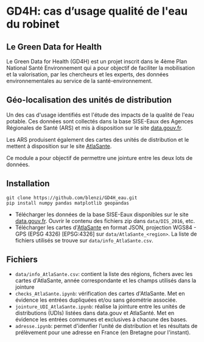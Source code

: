 # GD4H: cas d’usage qualité de l'eau du robinet

## Le Green Data for Health

Le Green Data for Health (GD4H) est un projet inscrit dans le 4ème Plan National Santé Environnement qui a pour objectif de faciliter la mobilisation et la valorisation, par les chercheurs et les experts, des données environnementales au service de la santé-environnement.

## Géo-localisation des unités de distribution

Un des cas d'usage identifiés est l'étude des impacts de la qualité de l'eau potable. Ces données sont collectés dans la base SISE-Eaux des Agences Régionales de Santé (ARS) et mis à disposition sur le site [data.gouv.fr](https://www.data.gouv.fr/fr/datasets/resultats-du-controle-sanitaire-de-leau-distribuee-commune-par-commune/).

Les ARS produisent également des cartes des unités de distribution et le mettent à disposition sur le site [AtlaSante](https://carto.atlasante.fr/1/ars_metropole_udi_infofactures.map).

Ce module a pour objectif de permettre une jointure entre les deux lots de données.

## Installation

```
git clone https://github.com/blenzi/GD4H_eau.git
pip install numpy pandas matplotlib geopandas
```

- Télécharger les données de la base SISE-Eaux disponibles sur le site [data.gouv.fr](https://www.data.gouv.fr/fr/datasets/resultats-du-controle-sanitaire-de-leau-distribuee-commune-par-commune/). Ouvrir le contenu des fichiers zip dans `data/DIS_2016`, etc.
- Télécharger les cartes d'[AtlaSante](https://carto.atlasante.fr/1/ars_metropole_udi_infofactures.map) en format JSON, projection WGS84 - GPS (EPSG 4326) [EPSG:4326] sur `data/AtlaSante_<region>`. La liste de fichiers utilisés se trouve sur `data/info_AtlaSante.csv`.

## Fichiers

- `data/info_AtlaSante.csv`: contient la liste des régions, fichers avec les cartes d'AtlaSante, année correspondante et les champs utilisés dans la jointure
- `checks_AtlaSante.ipynb`: vérification des cartes d'AtlaSante. Met en évidence les entrées dupliquées et/ou sans géométrie associée.
- `jointure_UDI_AtlaSante.ipynb`: réalise la jointure entre les unités de distributions (UDIs) listées dans data.gouv et AtlaSanté. Met en évidence les entrées communes et exclusives à chacune des bases.
- `adresse.ipynb`: permet d'idenfier l’unité de distribution et les résultats de prélèvement pour une adresse en France (en Bretagne pour l'instant).
